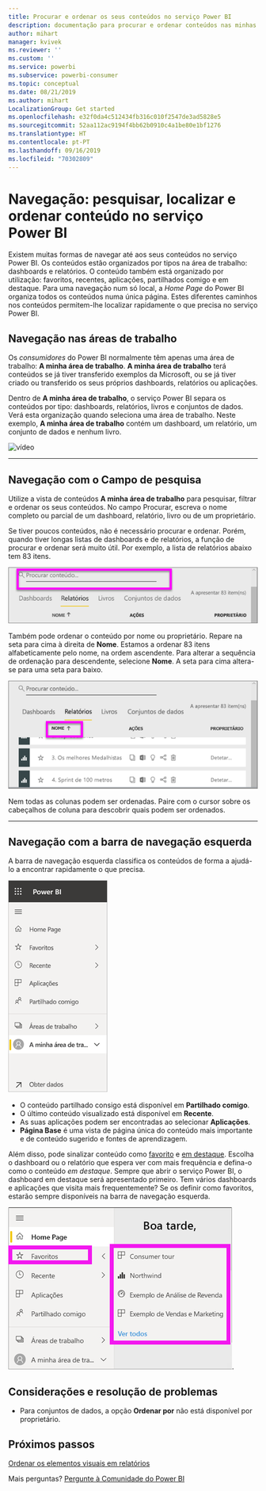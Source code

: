 ```yaml
---
title: Procurar e ordenar os seus conteúdos no serviço Power BI
description: documentação para procurar e ordenar conteúdos nas minhas áreas de trabalho do Power BI
author: mihart
manager: kvivek
ms.reviewer: ''
ms.custom: ''
ms.service: powerbi
ms.subservice: powerbi-consumer
ms.topic: conceptual
ms.date: 08/21/2019
ms.author: mihart
LocalizationGroup: Get started
ms.openlocfilehash: e32f0da4c512434fb316c010f2547de3ad5828e5
ms.sourcegitcommit: 52aa112ac9194f4bb62b0910c4a1be80e1bf1276
ms.translationtype: HT
ms.contentlocale: pt-PT
ms.lasthandoff: 09/16/2019
ms.locfileid: "70302809"
---
```

# <a name="navigation-searching-finding-and-sorting-content-in-power-bi-service"></a>Navegação: pesquisar, localizar e ordenar conteúdo no serviço Power BI
Existem muitas formas de navegar até aos seus conteúdos no serviço Power BI. Os conteúdos estão organizados por tipos na área de trabalho: dashboards e relatórios.  O conteúdo também está organizado por utilização: favoritos, recentes, aplicações, partilhados comigo e em destaque. Para uma navegação num só local, a *Home Page* do Power BI organiza todos os conteúdos numa única página. Estes diferentes caminhos nos conteúdos permitem-lhe localizar rapidamente o que precisa no serviço Power BI.  

## <a name="navigation-within-workspaces"></a>Navegação nas áreas de trabalho

Os *consumidores* do Power BI normalmente têm apenas uma área de trabalho: **A minha área de trabalho**. **A minha área de trabalho** terá conteúdos se já tiver transferido exemplos da Microsoft, ou se já tiver criado ou transferido os seus próprios dashboards, relatórios ou aplicações.  

Dentro de **A minha área de trabalho**, o serviço Power BI separa os conteúdos por tipo: dashboards, relatórios, livros e conjuntos de dados. Verá esta organização quando seleciona uma área de trabalho. Neste exemplo, **A minha área de trabalho** contém um dashboard, um relatório, um conjunto de dados e nenhum livro.

![vídeo](./media/end-user-search-sort/myworkspace/myworkspace.gif)

________________________________________
## <a name="navigation-using-the-search-field"></a>Navegação com o Campo de pesquisa
Utilize a vista de conteúdos **A minha área de trabalho** para pesquisar, filtrar e ordenar os seus conteúdos. No campo Procurar, escreva o nome completo ou parcial de um dashboard, relatório, livro ou de um proprietário.  

Se tiver poucos conteúdos, não é necessário procurar e ordenar.  Porém, quando tiver longas listas de dashboards e de relatórios, a função de procurar e ordenar será muito útil. Por exemplo, a lista de relatórios abaixo tem 83 itens. 

![procurar um relatório](./media/end-user-experience/power-bi-search.png)

Também pode ordenar o conteúdo por nome ou proprietário. Repare na seta para cima à direita de **Nome**. Estamos a ordenar 83 itens alfabeticamente pelo nome, na ordem ascendente. Para alterar a sequência de ordenação para descendente, selecione **Nome**. A seta para cima altera-se para uma seta para baixo.

![ordenar conteúdos](./media/end-user-experience/power-bi-sort-new.png)

Nem todas as colunas podem ser ordenadas. Paire com o cursor sobre os cabeçalhos de coluna para descobrir quais podem ser ordenados.

___________________________________________________________________
## <a name="navigation-using-the-left-nav-bar"></a>Navegação com a barra de navegação esquerda
A barra de navegação esquerda classifica os conteúdos de forma a ajudá-lo a encontrar rapidamente o que precisa.  

![barra de navegação esquerda](./media/end-user-search-sort/power-bi-navbar.png)


- O conteúdo partilhado consigo está disponível em **Partilhado comigo**.
- O último conteúdo visualizado está disponível em **Recente**. 
- As suas aplicações podem ser encontradas ao selecionar **Aplicações**.
- **Página Base** é uma vista de página única do conteúdo mais importante e de conteúdo sugerido e fontes de aprendizagem.

Além disso, pode sinalizar conteúdo como [favorito](end-user-favorite.md) e [em destaque](end-user-featured.md). Escolha o dashboard ou o relatório que espera ver com mais frequência e defina-o como o conteúdo *em destaque*. Sempre que abrir o serviço Power BI, o dashboard em destaque será apresentado primeiro. Tem vários dashboards e aplicações que visita mais frequentemente? Se os definir como favoritos, estarão sempre disponíveis na barra de navegação esquerda.

![Lista de opções Favoritos](./media/end-user-search-sort/power-bi-favorite.png).



## <a name="considerations-and-troubleshooting"></a>Considerações e resolução de problemas
* Para conjuntos de dados, a opção **Ordenar por** não está disponível por proprietário.

## <a name="next-steps"></a>Próximos passos
[Ordenar os elementos visuais em relatórios](end-user-change-sort.md)

Mais perguntas? [Pergunte à Comunidade do Power BI](http://community.powerbi.com/)

